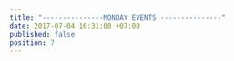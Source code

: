 ```yaml
---
title: "---------------MONDAY EVENTS ---------------"
date: 2017-07-04 16:31:00 +07:00
published: false
position: 7
---
```


